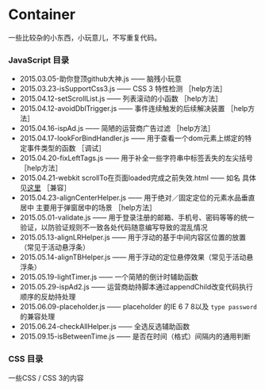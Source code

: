 # Container

一些比较杂的小东西，小玩意儿，不写重复代码。

### JavaScript 目录

* 2015.03.05-助你登顶github大神.js  —— 脑残小玩意
* 2015.03.23-isSupportCss3.js  —— CSS 3 特性检测 ［help方法］
* 2015.04.12-setScrollList.js —— 列表滚动的小函数 ［help方法］
* 2015.04.12-avoidDblTrigger.js —— 事件连续触发的后续解决装置 ［help方法］
* 2015.04.16-ispAd.js —— 简陋的运营商广告过滤 ［help方法］
* 2015.04.17-lookForBindHandler.js —— 用于查看一个dom元素上绑定的特定事件类型的函数 ［调试］
* 2015.04.20-fixLeftTags.js —— 用于补全一些字符串中标签丢失的左尖括号 ［help方法］
* 2015.04.21-webkit scrollTo在页面loaded完成之前失效.html —— 如名 具体见[这里](http://xaber.co/2015/04/22/webkit%E5%86%85%E6%A0%B8%E6%B5%8F%E8%A7%88%E5%99%A8%E5%9C%A8%E5%BD%93%E5%89%8D%E9%A1%B5%E9%9D%A2%E5%88%B7%E6%96%B0%E6%97%B6scrollTo%E5%A4%B1%E6%95%88/) ［兼容］
* 2015.04.23-alignCenterHelper.js  —— 用于绝对／固定定位的元素水品垂直居中 主要用于弹窗居中的场景 ［help方法］
* 2015.05.01-validate.js —— 用于登录注册的邮箱、手机号、密码等等的统一验证，以防验证规则不一致各处代码随意编写导致的混乱情况
* 2015.05.13-alignLRHelper.js —— 用于浮动的基于中间内容区位置的放置（常见于活动悬浮条）
* 2015.05.14-alignTBHelper.js —— 用于浮动的定位悬停效果（常见于活动悬浮条）
* 2015.05.19-lightTimer.js —— 一个简陋的倒计时辅助函数
* 2015.05.29-ispAd2.js  —— 运营商劫持脚本通过appendChild改变代码执行顺序的反劫持处理
* 2015.06.09-placeholder.js —— placeholder 的IE 6 7 8以及 `type password` 的兼容处理
* 2015.06.24-checkAllHelper.js —— 全选反选辅助函数
* 2015.09.15-isBetweenTime.js  —— 是否在时间（格式）间隔内的通用判断

### CSS 目录

一些CSS / CSS 3的内容